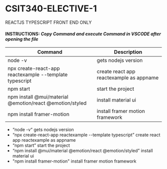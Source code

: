 # CSIT340-ELECTIVE-1
 REACTJS TYPESCRIPT FRONT END ONLY

#### INSTRUCTIONS: *Copy Command and execute Command in VSCODE after opening the file*

| Command  | Description |
| ------------- | ------------- |
| node -v  | gets nodejs version  |
| npx create-react-app reactexample --template typescript  | create react app reactexample as appname |
| npm start  | start the project  |
| npm install @mui/material @emotion/react @emotion/styled  | install material ui  |
| npm install framer-motion  | install framer motion framework  |

+ “node -v“ gets nodejs version <br />
+ “npx create-react-app reactexample --template typescript” create react app reactexample as appname <br />
+ “npm start” start the project <br />
+ “npm install @mui/material @emotion/react @emotion/styled” install material ui <br />
+ "npm install framer-motion" install framer motion framework

